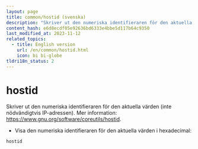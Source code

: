 ```yaml
---
layout: page
title: common/hostid (svenska)
description: "Skriver ut den numeriska identifieraren för den aktuella värden (inte nödvändigtvis IP-adressen)."
content_hash: e6d8ecdf05e92636bd6333e4bbe5d117b64c9350
last_modified_at: 2023-11-12
related_topics:
  - title: English version
    url: /en/common/hostid.html
    icon: bi bi-globe
tldri18n_status: 2
---
```

# hostid

Skriver ut den numeriska identifieraren för den aktuella värden (inte nödvändigtvis IP-adressen).
Mer information: <https://www.gnu.org/software/coreutils/hostid>.

- Visa den numeriska identifieraren för den aktuella värden i hexadecimal:

`hostid`
